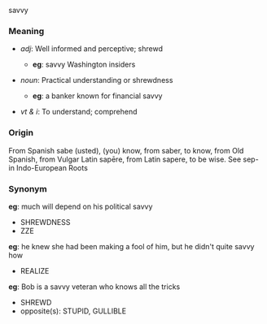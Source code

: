 savvy
### Meaning
+ _adj_: Well informed and perceptive; shrewd
    + __eg__: savvy Washington insiders

+ _noun_: Practical understanding or shrewdness
    + __eg__: a banker known for financial savvy

+ _vt & i_: To understand; comprehend

### Origin

From Spanish sabe (usted), (you) know, from saber, to know, from Old Spanish, from Vulgar Latin sapēre, from Latin sapere, to be wise. See sep- in Indo-European Roots

### Synonym

__eg__: much will depend on his political savvy

+ SHREWDNESS
+ ZZE

__eg__: he knew she had been making a fool of him, but he didn't quite savvy how

+ REALIZE

__eg__: Bob is a savvy veteran who knows all the tricks

+ SHREWD
+ opposite(s): STUPID, GULLIBLE


